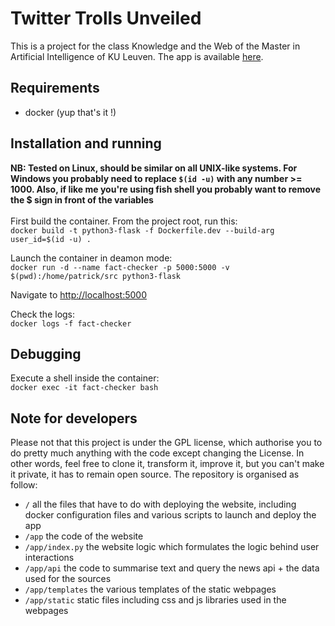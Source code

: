 # Twitter Trolls Unveiled

This is a project for the class Knowledge and the Web of the Master in Artificial Intelligence of KU Leuven. The app is available [here](https://fact-checker.herokuapp.com/).

## Requirements
- docker (yup that's it !)

## Installation and running
**NB: Tested on Linux, should be similar on all UNIX-like systems. For Windows 
you probably need to replace `$(id -u)` 
with any number >= 1000. Also, if like me you're using fish shell you probably want to remove the $ sign in front of the variables**<br/><br/>
First build the container. From the project root, run this:<br/>
`docker build -t python3-flask -f Dockerfile.dev --build-arg user_id=$(id -u) .`

Launch the container in deamon mode: <br/>
`docker run -d --name fact-checker -p 5000:5000 -v $(pwd):/home/patrick/src python3-flask`

Navigate to [http://localhost:5000](http://localhost:5000)

Check the logs:<br/>
`docker logs -f fact-checker`

## Debugging
Execute a shell inside the container:<br/>
`docker exec -it fact-checker bash`

## Note for developers
Please not that this project is under the GPL license, which authorise you to do pretty much anything with the code except changing the License. In other words, feel free to clone it, transform it, improve it, but you can't make it private, it has to remain open source.
The repository is organised as follow:
 - `/` all the files that have to do with deploying the website, including docker configuration files and various scripts to launch and deploy the app
 - `/app` the code of the website
 - `/app/index.py` the website logic which formulates the logic behind user interactions
 - `/app/api` the code to summarise text and query the news api + the data used for the sources
 - `/app/templates` the various templates of the static webpages
 - `/app/static` static files including css and js libraries used in the webpages


